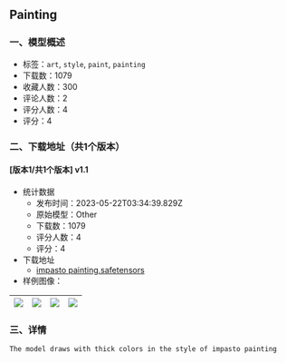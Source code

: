 ## Painting
### 一、模型概述

- 标签：`art`, `style`, `paint`, `painting`
- 下载数：1079
- 收藏人数：300
- 评论人数：2
- 评分人数：4
- 评分：4

### 二、下载地址（共1个版本）

#### [版本1/共1个版本] v1.1

- 统计数据
  - 发布时间：2023-05-22T03:34:39.829Z
  - 原始模型：Other
  - 下载数：1079
  - 评分人数：4
  - 评分：4
- 下载地址
  - [impasto painting.safetensors](https://civitai.com/api/download/models/77474)
- 样例图像：

| <img src="https://image.civitai.com/xG1nkqKTMzGDvpLrqFT7WA/9340ee9a-7357-45a2-bb5e-ba646686dceb/width=450/868763.jpeg" /> | <img src="https://image.civitai.com/xG1nkqKTMzGDvpLrqFT7WA/c36cb4ea-03f0-422a-a97f-71b2f271a1e1/width=450/885116.jpeg" /> | <img src="https://image.civitai.com/xG1nkqKTMzGDvpLrqFT7WA/86bb4d5d-e82f-4bae-a355-fd3286b50855/width=450/885268.jpeg" /> | <img src="https://image.civitai.com/xG1nkqKTMzGDvpLrqFT7WA/4a03b259-f143-4beb-bc9f-34903a9c8f91/width=450/885461.jpeg" /> |
| ---- | ---- | ---- | ---- |


### 三、详情
<pre><code>The model draws with thick colors in the style of impasto painting</code></pre>